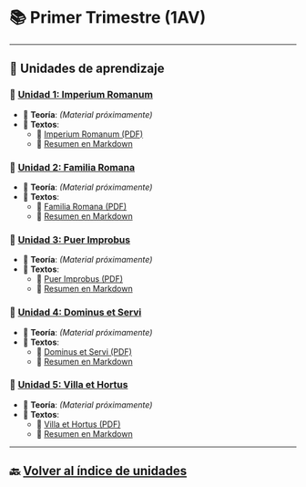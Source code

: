 # 📚 Primer Trimestre (1AV)

---

## 📖 **Unidades de aprendizaje**

### 🔹 [Unidad 1: Imperium Romanum](1/)
- 📜 **Teoría**: *(Material próximamente)*
- 📖 **Textos**:
  - 📄 [Imperium Romanum (PDF)](1/textos/[1]imperium_romanum.pdf)
  - 📜 [Resumen en Markdown](1/textos/1.md)

### 🔹 [Unidad 2: Familia Romana](2/)
- 📜 **Teoría**: *(Material próximamente)*
- 📖 **Textos**:
  - 📄 [Familia Romana (PDF)](2/textos/[2]familia_romana.pdf)
  - 📜 [Resumen en Markdown](2/textos/2.md)

### 🔹 [Unidad 3: Puer Improbus](3/)
- 📜 **Teoría**: *(Material próximamente)*
- 📖 **Textos**:
  - 📄 [Puer Improbus (PDF)](3/textos/[3]puer_improbus.pdf)
  - 📜 [Resumen en Markdown](3/textos/3.md)

### 🔹 [Unidad 4: Dominus et Servi](4/)
- 📜 **Teoría**: *(Material próximamente)*
- 📖 **Textos**:
  - 📄 [Dominus et Servi (PDF)](4/textos/[4]dominus_et_servi.pdf)
  - 📜 [Resumen en Markdown](4/textos/4.md)

### 🔹 [Unidad 5: Villa et Hortus](5/)
- 📜 **Teoría**: *(Material próximamente)*
- 📖 **Textos**:
  - 📄 [Villa et Hortus (PDF)](5/textos/[5]villa_et_hortus.pdf)
  - 📜 [Resumen en Markdown](5/textos/5.md)

---

## 🔙 [Volver al índice de unidades](../)
